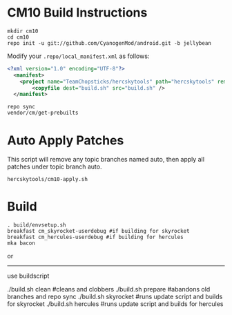 CM10 Build Instructions
=======================
```
mkdir cm10
cd cm10
repo init -u git://github.com/CyanogenMod/android.git -b jellybean
```

Modify your `.repo/local_manifest.xml` as follows:

```xml
<?xml version="1.0" encoding="UTF-8"?>
  <manifest>
    <project name="TeamChopsticks/hercskytools" path="hercskytools" remote="github" revision="jellybean" >
        <copyfile dest="build.sh" src="build.sh" />
  </manifest>
```

```
repo sync
vendor/cm/get-prebuilts
```

Auto Apply Patches
==================
This script will remove any topic branches named auto, then apply all patches under topic branch auto.

```
hercskytools/cm10-apply.sh
```

Build
=====

```
. build/envsetup.sh
breakfast cm_skyrocket-userdebug #if building for skyrocket
breakfast cm_hercules-userdebug #if building for hercules
mka bacon
```

or

---
use buildscript

./build.sh clean  #cleans and clobbers
./build.sh prepare  #abandons old branches and repo sync
./build.sh skyrocket  #runs update script and builds for skyrocket
./build.sh hercules  #runs update script and builds for hercules
